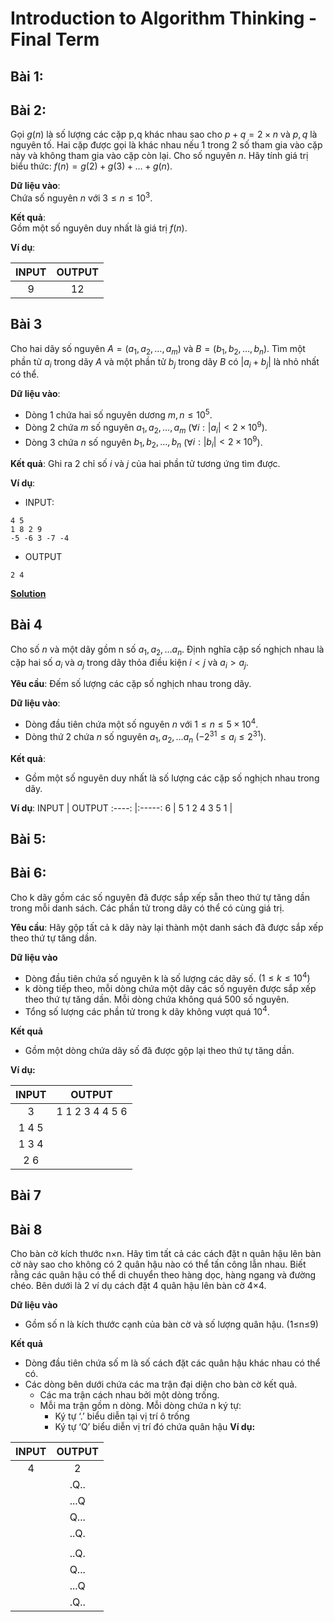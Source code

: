 # Introduction to Algorithm Thinking - Final Term

## Bài 1:

## Bài 2:

Gọi $g(n)$ là số lượng các cặp p,q khác nhau sao cho $p+q=2×n$ và $p,q$ là nguyên tố. Hai cặp được gọi là khác nhau nếu 1 trong 2 số tham gia vào cặp này và không tham gia vào cặp còn lại. Cho số nguyên $n$. Hãy tính giá trị biểu thức: $f(n)=g(2)+g(3)+…+g(n)$.

**Dữ liệu vào**:  
Chứa số nguyên $n$ với $3≤n≤10^3$.

**Kết quả**:  
Gồm một số nguyên duy nhất là giá trị $f(n)$.

**Ví dụ**:

|INPUT   | OUTPUT   |
|:------:|:-------: |
|9       | 12       |


## Bài 3
Cho hai dãy số nguyên $A = (a_1, a_2, \dots, a_m)$ và $B = (b_1, b_2, \dots, b_n)$. Tìm một phần tử $a_i$ trong dãy $A$ và một phần tử $b_j$ trong dãy $B$ có $|a_i + b_j|$ là nhỏ nhất có thể.

**Dữ liệu vào**:
- Dòng 1 chứa hai số nguyên dương $m, n \leq 10^5$.
- Dòng 2 chứa $m$ số nguyên $a_1, a_2, \dots, a_m$ (∀${i}: |a_i| < 2 \times 10^9$).
- Dòng 3 chứa $n$ số nguyên $b_1, b_2, \dots, b_n$ (∀${i}: |b_i| < 2 \times 10^9$).

**Kết quả**: Ghi ra 2 chỉ số $i$ và $j$ của hai phần tử tương ứng tìm được.

**Ví dụ**:
- INPUT:
```
4 5
1 8 2 9
-5 -6 3 -7 -4
```
- OUTPUT
```
2 4
```

**[Solution](./Bài%203/3.md)**

## Bài 4

Cho số $n$ và một dãy gồm n số $a_1,a_2,…a_n$. Định nghĩa cặp số nghịch nhau là cặp hai số $a_i$ và $a_j$ trong dãy thỏa điều kiện $i < j$ và $a_i > a_j$. 

**Yêu cầu**: Đếm số lượng các cặp số nghịch nhau trong dãy.  

**Dữ liệu vào**:
- Dòng đầu tiên chứa một số nguyên $n$ với $1 ≤ n ≤5×10^4$.  
- Dòng thứ 2 chứa $n$ số nguyên $a_1,a_2,…a_n$ ($-2^{31} ≤ a_i ≤ 2^{31}$).

**Kết quả**:  
- Gồm một số nguyên duy nhất là số lượng các cặp số nghịch nhau trong dãy.

**Ví dụ**:
INPUT       | OUTPUT
:----:      |:-----:
6           | 5
1 2 4 3 5 1 |    


## Bài 5:

## Bài 6:

Cho k dãy gồm các số nguyên đã được sắp xếp sẵn theo thứ tự tăng dần trong mỗi danh sách. Các phần tử trong dãy có thể có cùng giá trị.

**Yêu cầu**: Hãy gộp tất cả k dãy này lại thành một danh sách đã được sắp xếp theo thứ tự tăng dần.

**Dữ liệu vào**
- Dòng đầu tiên chứa số nguyên k là số lượng các dãy số. $(1≤k≤10^4)$
- k dòng tiếp theo, mỗi dòng chứa một dãy các số nguyên được sắp xếp theo thứ tự tăng dần. Mỗi dòng chứa không quá 500 số nguyên.
- Tổng số lượng các phần tử trong k dãy không vượt quá $10^4$.

**Kết quả**
- Gồm một dòng chứa dãy số đã được gộp lại theo thứ tự tăng dần.

**Ví dụ:**

INPUT | OUTPUT
:----:|:-----:
3   | 1 1 2 3 4 4 5 6
1 4 5 |
1 3 4 |
2 6 |


## Bài 7

## Bài 8

Cho bàn cờ kích thước n×n. Hãy tìm tất cả các cách đặt n quân hậu lên bàn cờ này sao cho không có 2 quân hậu nào có thể tấn công lẫn nhau. Biết rằng các quân hậu có thể di chuyển theo hàng dọc, hàng ngang và đường chéo. Bên dưới là 2 ví dụ cách đặt 4 quân hậu lên bàn cờ 4×4.

**Dữ liệu vào**  

- Gồm số n là kích thước cạnh của bàn cờ và số lượng quân hậu. (1≤n≤9)

**Kết quả**

- Dòng đầu tiên chứa số m là số cách đặt các quân hậu khác nhau có thể có.
- Các dòng bên dưới chứa các ma trận đại diện cho bàn cờ kết quả. 
    + Các ma trận cách nhau bởi một dòng trống.
    + Mỗi ma trận gồm n dòng. Mỗi dòng chứa n ký tự:
        - Ký tự ‘.’ biểu diễn tại vị trí ô trống 
        - Ký tự ‘Q’ biểu diễn vị trí đó chứa quân hậu
**Ví dụ:**

INPUT |OUTPUT
:----:|:----:
4     |2   
    |.Q..
    |...Q
    |Q...
    |..Q.
    |
    |..Q.
    |Q...
    |...Q
    |.Q..






